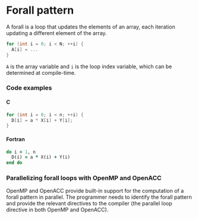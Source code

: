 # Forall pattern

A forall is a loop that updates the elements of an array, each iteration
updating a different element of the array. 

```c
for (int i = 0; i < N; ++i) {
  A[i] = ...
}
```

`A` is the array variable and `i` is the loop index variable, which can be
determined at compile-time. 

### Code examples

#### C

```c
for (int i = 0; i < n; ++i) {
  D[i] = a * X[i] + Y[i];
} 
```

#### Fortran

```fortran
do i = 1, n
  D(i) = a * X(i) + Y(i)
end do
```

### Parallelizing forall loops with OpenMP and OpenACC

OpenMP and OpenACC provide built-in support for the computation of a forall
pattern in parallel. The programmer needs to identify the forall pattern and
provide the relevant directives to the compiler (the parallel loop directive in
both OpenMP and OpenACC).
